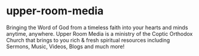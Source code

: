 # upper-room-media
Bringing the Word of God from a timeless faith into your hearts and minds anytime, anywhere. Upper Room Media is a ministry of the Coptic Orthodox Church that brings to you rich &amp; fresh spiritual resources including Sermons, Music, Videos, Blogs and much more!

